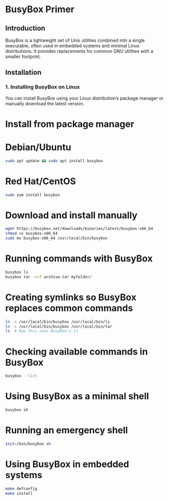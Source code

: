 # BusyBox Primer

## Introduction
BusyBox is a lightweight set of Unix utilities combined into a single executable, often used in embedded systems and minimal Linux distributions. It provides replacements for common GNU utilities with a smaller footprint.

## Installation

### 1. Installing BusyBox on Linux
You can install BusyBox using your Linux distribution’s package manager or manually download the latest version.

# Install from package manager

# Debian/Ubuntu
```sh
sudo apt update && sudo apt install busybox
```

# Red Hat/CentOS
```sh
sudo yum install busybox
```
# Download and install manually
```sh
wget https://busybox.net/downloads/binaries/latest/busybox-x86_64
chmod +x busybox-x86_64
sudo mv busybox-x86_64 /usr/local/bin/busybox
```
# Running commands with BusyBox
```sh
busybox ls
busybox tar -cvf archive.tar myfolder/
```
# Creating symlinks so BusyBox replaces common commands
```sh
ln -s /usr/local/bin/busybox /usr/local/bin/ls
ln -s /usr/local/bin/busybox /usr/local/bin/tar
ls  # Now this uses BusyBox’s ls
```

# Checking available commands in BusyBox
```sh
busybox --list
```
# Using BusyBox as a minimal shell
```sh
busybox sh
```

# Running an emergency shell
```sh
init=/bin/busybox sh
```
# Using BusyBox in embedded systems
```sh
make defconfig
make install
```
